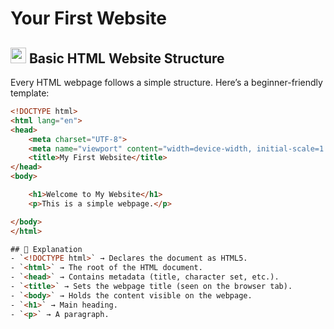# Your First Website

## <img src= "https://cdn-icons-png.flaticon.com/128/174/174854.png" width = "25px"> Basic HTML Website Structure
Every HTML webpage follows a simple structure. Here’s a beginner-friendly template:  
```html
<!DOCTYPE html>
<html lang="en">
<head>
    <meta charset="UTF-8">
    <meta name="viewport" content="width=device-width, initial-scale=1.0">
    <title>My First Website</title>
</head>
<body>

    <h1>Welcome to My Website</h1>
    <p>This is a simple webpage.</p>

</body>
</html>

## 📌 Explanation
- `<!DOCTYPE html>` → Declares the document as HTML5.
- `<html>` → The root of the HTML document.
- `<head>` → Contains metadata (title, character set, etc.).
- `<title>` → Sets the webpage title (seen on the browser tab).
- `<body>` → Holds the content visible on the webpage.
- `<h1>` → Main heading.
- `<p>` → A paragraph.